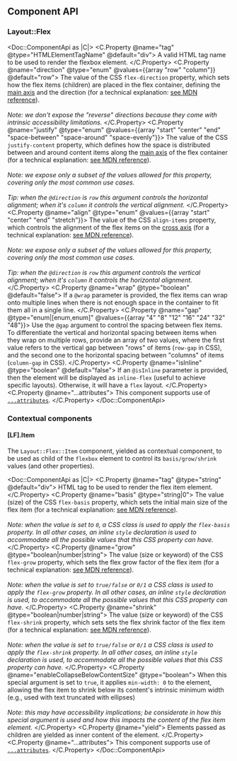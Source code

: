 ## Component API

### Layout::Flex

<Doc::ComponentApi as |C|>
  <C.Property @name="tag" @type="HTMLElementTagName" @default="div">
    A valid HTML tag name to be used to render the flexbox element.
  </C.Property>
  <C.Property @name="direction" @type="enum" @values={{array "row" "column"}} @default="row">
    The value of the CSS `flex-direction` property, which sets how the flex items (children) are placed in the flex container, defining the [main axis](https://developer.mozilla.org/en-US/docs/Glossary/Main_Axis) and the direction (for a technical explanation: [see MDN reference](https://developer.mozilla.org/en-US/docs/Web/CSS/flex-direction)).
    <br/><br/>
    <em>Note: we don't expose the "reverse" directions because they come with intrinsic accessibility limitations.</em>
  </C.Property>
  <C.Property @name="justify" @type="enum" @values={{array "start" "center" "end" "space-between" "space-around" "space-evenly"}}>
    The value of the CSS `justify-content` property, which defines how the space is distributed between and around content items along the [main axis](https://developer.mozilla.org/en-US/docs/Glossary/Main_Axis) of the flex container (for a technical explanation: [see MDN reference](https://developer.mozilla.org/en-US/docs/Web/CSS/justify-content)).
    <br/><br/>
    <em>Note: we expose only a subset of the values allowed for this property, covering only the most common use cases.</em>
    <br/><br/>
    <em>Tip: when the `@direction` is `row` this argument controls the horizontal alignment; when it's `column` it controls the vertical alignment.</em>
  </C.Property>
  <C.Property @name="align" @type="enum" @values={{array "start" "center" "end" "stretch"}}>
    The value of the CSS `align-items` property, which controls the alignment of the flex items on the [cross axis](https://developer.mozilla.org/en-US/docs/Glossary/Cross_Axis) (for a technical explanation: [see MDN reference](https://developer.mozilla.org/en-US/docs/Web/CSS/align-items)).
    <br/><br/>
    <em>Note: we expose only a subset of the values allowed for this property, covering only the most common use cases.</em>
    <br/><br/>
    <em>Tip: when the `@direction` is `row` this argument controls the vertical alignment; when it's `column` it controls the horizontal alignment.</em>
  </C.Property>
  <C.Property @name="wrap" @type="boolean" @default="false">
    If a `@wrap` parameter is provided, the flex items can wrap onto multiple lines when there is not enough space in the container to fit them all in a single line.
  </C.Property>
  <C.Property @name="gap" @type="enum|[enum,enum]" @values={{array "4" "8" "12" "16" "24" "32" "48"}}>
    Use the `@gap` argument to control the spacing between flex items. To differentiate the vertical and horizontal spacing between items when they wrap on multiple rows, provide an array of two values, where the first value refers to the vertical gap between "rows" of items (`row-gap` in CSS), and the second one to the horizontal spacing between "columns" of items (`column-gap` in CSS).
  </C.Property>
  <C.Property @name="isInline" @type="boolean" @default="false">
    If an `@isInline` parameter is provided, then the element will be displayed as `inline-flex` (useful to achieve specific layouts). Otherwise, it will have a `flex` layout.
  </C.Property>
  <C.Property @name="...attributes">
    This component supports use of [`...attributes`](https://guides.emberjs.com/release/in-depth-topics/patterns-for-components/#toc_attribute-ordering).
  </C.Property>
</Doc::ComponentApi>

### Contextual components

#### [LF].Item

The `Layout::Flex::Item` component, yielded as contextual component, to be used as child of the `flexbox` element to control its `basis/grow/shrink` values (and other properties).

<Doc::ComponentApi as |C|>
  <C.Property @name="tag" @type="string" @default="div">
    HTML tag to be used to render the flex item element.
  </C.Property>
  <C.Property @name="basis" @type="string|0">
    The value (size) of the CSS `flex-basis` property, which sets the initial main size of the flex item (for a technical explanation: [see MDN reference](https://developer.mozilla.org/en-US/docs/Web/CSS/flex-basis)).
    <br/><br/>
    <em>Note: when the value is set to `0`, a CSS class is used to apply the `flex-basis` property. In all other cases, an inline `style` declaration is used to accommodate all the possible values that this CSS property can have.</em>
  </C.Property>
  <C.Property @name="grow" @type="boolean|number|string">
    The value (size or keyword) of the CSS `flex-grow` property, which sets the flex grow factor of the flex item (for a technical explanation:  [see MDN reference](https://developer.mozilla.org/en-US/docs/Web/CSS/flex-grow)).
    <br/><br/>
    <em>Note: when the value is set to `true/false` or `0/1` a CSS class is used to apply the `flex-grow` property. In all other cases, an inline `style` declaration is used, to accommodate all the possible values that this CSS property can have.</em>
  </C.Property>
  <C.Property @name="shrink" @type="boolean|number|string">
    The value (size or keyword) of the CSS `flex-shrink` property, which sets sets the flex shrink factor of the flex item (for a technical explanation: [see MDN reference](https://developer.mozilla.org/en-US/docs/Web/CSS/flex-shrink)).
    <br/><br/>
    <em>Note: when the value is set to `true/false` or `0/1` a CSS class is used to apply the `flex-shrink` property. In all other cases, an inline `style` declaration is used, to accommodate all the possible values that this CSS property can have.</em>
  </C.Property>
  <C.Property @name="enableCollapseBelowContentSize" @type="boolean">
    When this special argument is set to `true`, it applies `min-width: 0` to the element, allowing the flex item to shrink below its content's intrinsic minimum width (e.g., used with text truncated with ellipses)
    <br/><br/>
    <em>Note: this may have accessibility implications; be considerate in how this special argument is used and how this impacts the content of the flex item element.</em>
  </C.Property>
  <C.Property @name="yield">
    Elements passed as children are yielded as inner content of the element.
  </C.Property>
  <C.Property @name="...attributes">
    This component supports use of [`...attributes`](https://guides.emberjs.com/release/in-depth-topics/patterns-for-components/#toc_attribute-ordering).
  </C.Property>
</Doc::ComponentApi>
